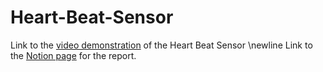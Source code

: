 # Heart-Beat-Sensor

Link to the [video demonstration](https://drive.google.com/file/d/1eKhOuh2nHapAnCugSls6pCY-Q8BOPKV9/view?usp=share_link) of the Heart Beat Sensor \newline
Link to the [Notion page](https://sour-engineer-f98.notion.site/Heart-Beat-Sensor-395c2bfc12114f668ce159bb53aca895) for the report. 
